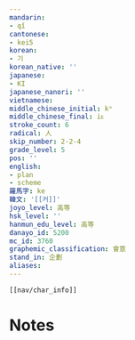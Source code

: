 ```yaml
---
mandarin:
- qǐ
cantonese:
- kei5
korean:
- 기
korean_native: ''
japanese:
- KI
japanese_nanori: ''
vietnamese:
middle_chinese_initial: kʰ
middle_chinese_final: iᴇ
stroke_count: 6
radical: 人
skip_number: 2-2-4
grade_level: 5
pos: ''
english:
- plan
- scheme
羅馬字: ke
韓文: '[[커]]'
joyo_level: 高等
hsk_level: ''
hanmun_edu_level: 高等
danayo_id: 5200
mc_id: 3760
graphemic_classification: 會意
stand_in: 企劃
aliases:
---
```

```meta-bind-embed
[[nav/char_info]]
```

# Notes

